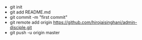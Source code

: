 - git init
- git add README.md
- git commit -m "first commit"
- git remote add origin https://github.com/hirojaisinghani/admin-disciple.git
- git push -u origin master
